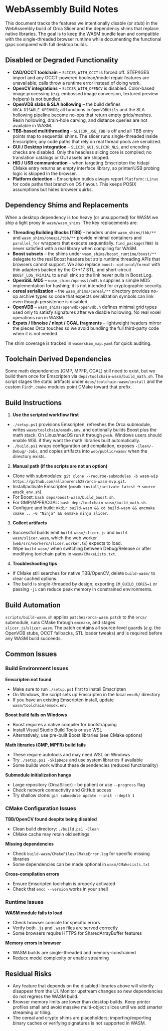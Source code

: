 # WebAssembly Build Notes

This document tracks the features we intentionally disable (or stub) in the WebAssembly
build of Orca Slicer and the dependency shims that replace native libraries. The goal is
to keep the WASM bundle lean and compatible with the single-threaded browser runtime
while documenting the functional gaps compared with full desktop builds.

## Disabled or Degraded Functionality

- **CAD/OCCT toolchain** – `SLIC3R_WITH_OCCT` is forced off. STEP/IGES import and any
  OCCT-powered boolean/model repair features are unavailable; calls throw a runtime
  error instead of doing work.
- **OpenCV integrations** – `SLIC3R_WITH_OPENCV` is disabled. Color-based image
  processing (e.g. embossed image conversion, textured preview helpers) is not bundled.
- **OpenVDB slabs & SLA hollowing** – the build defines `ORCA_DISABLE_OPENVDB`; all
  functions in `OpenVDBUtils` and the SLA hollowing pipeline become no-ops that return
  empty grids/meshes. Resin hollowing, drain-hole carving, and distance queries are not
  available in WASM.
- **TBB-based multithreading** – `SLIC3R_USE_TBB` is off and all TBB entry points map to
  sequential shims. The slicer runs single-threaded inside Emscripten; any code paths
  that rely on real thread pools are serialized.
- **GUI / Desktop integration** – `SLIC3R_GUI`, `SLIC3R_NLS`, and encoding checks are
  disabled. Only the headless slicing core is compiled; no translation catalogs or GUI
  assets are shipped.
- **HID / USB communication** – when targeting Emscripten the hidapi CMake entry returns
  an empty interface library, so printer/USB probing logic is skipped in the browser.
- **Platform detection** – Emscripten builds always report `Platform::Linux` for code
  paths that branch on OS flavour. This keeps POSIX assumptions but hides browser quirks.

## Dependency Shims and Replacements

When a desktop dependency is too heavy (or unsupported) for WASM we ship a light proxy in
`wasm/wasm_shims`. The key replacements are:

- **Threading Building Blocks (TBB)** – headers under `wasm_shims/tbb/**` and
  `wasm_shims/oneapi/tbb/**` provide minimal containers and `parallel_for` wrappers that
  execute sequentially. `find_package(TBB)` is never satisfied with a real library when
  compiling for WASM.
- **Boost subsets** – the shims under `wasm_shims/boost_runtime/boost/**` delegate to the
  real Boost headers but strip runtime threading APIs that browsers cannot support. We
  also replace `boost::optional`/`format` with thin adapters backed by the C++17 STL, and
  short-circuit `BOOST_LOG_TRIVIAL` to a null sink so the link never pulls in Boost.Log.
- **OpenSSL MD5** – `wasm_shims/openssl/md5.h` supplies a simple MD5 implementation for
  hashing; it is not intended for cryptographic security.
- **cereal serialization** – the `wasm_shims/cereal/**` directory provides no-op archive
  types so code that expects serialization symbols can link even though persistence is
  disabled.
- **OpenVDB** – `wasm_shims/openvdb/openvdb.h` defines minimal grid types used only to
  satisfy signatures after we disable hollowing. No real voxel operations run in WASM.
- **Expats / libnoise / nlopt / CGAL fragments** – lightweight headers mirror the pieces
  Orca touches so we avoid bundling the full third-party code when it is not needed.

The shim coverage is tracked in `wasm/shim_map.yaml` for quick auditing.

## Toolchain Derived Dependencies

Some math dependencies (GMP, MPFR, CGAL) still need to exist, but we build them once for
Emscripten via `deps/toolchain-wasm/build_math.sh`. The script stages the static
artifacts under `deps/toolchain-wasm/install` and the custom `Find*.cmake` modules point
CMake toward that prefix.

## Build Instructions

1. **Use the scripted workflow first**
  - `./setup.ps1` provisions Emscripten, refreshes the Orca submodule, writes `wasm/toolchain/emsdk.env`, and optionally builds Boost plus the math stack. On Linux/macOS run it through `pwsh`. Windows users should enable WSL if they want the math libraries built automatically.
  - `./build.ps1` wraps configuration and compilation, exposes `-Clean/-Debug/-Jobs`, and copies artifacts into `web/public/wasm/` when the directory exists.

2. **Manual path (if the scripts are not an option)**
  - Clone with submodules: `git clone --recurse-submodules -b wasm-wip https://github.com/allanwrench28/orca-wasm-mvp.git`.
  - Install/activate Emscripten (`emsdk install/activate latest` → `source emsdk_env.sh`).
  - For Boost: `bash deps/boost-wasm/build_boost.sh`.
  - For GMP/MPFR/CGAL: `bash deps/toolchain-wasm/build_math.sh`.
  - Configure and build: `mkdir build-wasm && cd build-wasm && emcmake cmake .. -G "Ninja" && emmake ninja slicer`.

3. **Collect artifacts**
  - Successful builds emit `build-wasm/slicer.js` and `build-wasm/slicer.wasm`, which the web worker (`web/src/workers/slicer.worker.ts`) expects to load.
  - Wipe `build-wasm/` when switching between Debug/Release or after modifying toolchain paths in `wasm/CMakeLists.txt`.

4. **Troubleshooting tips**
  - If CMake still searches for native TBB/OpenCV, delete `build-wasm/` to clear cached options.
  - The build is single-threaded by design; exporting `EM_BUILD_CORES=1` or passing `-j1` can reduce peak memory in constrained environments.

## Build Automation

`scripts/build-wasm.sh` applies `patches/orca-wasm.patch` to the `orca/` submodule, runs
CMake through `emcmake`, and stages `slicer.js`/`slicer.wasm`. The patch contains all
source-level guards (_e.g._ the OpenVDB stubs, OCCT fallbacks, STL loader tweaks) and is
required before any WASM build succeeds.

## Common Issues

### Build Environment Issues

**Emscripten not found**
- Make sure to run `./setup.ps1` first to install Emscripten
- On Windows, the script sets up Emscripten in the local `emsdk/` directory
- If you have an existing Emscripten install, update `wasm/toolchain/emsdk.env`

**Boost build fails on Windows**
- Boost requires a native compiler for bootstrapping
- Install Visual Studio Build Tools or use WSL
- Alternatively, use pre-built Boost libraries (see CMake options)

**Math libraries (GMP, MPFR) build fails**
- These require autotools and may need WSL on Windows
- Try `./setup.ps1 -SkipDeps` and use system libraries if available
- Some builds work without these dependencies (reduced functionality)

**Submodule initialization hangs**
- Large repository (OrcaSlicer) - be patient or use `--progress` flag
- Check network connectivity and GitHub access
- Try shallow clone: `git submodule update --init --depth 1`

### CMake Configuration Issues

**TBB/OpenCV found despite being disabled**
- Clean build directory: `./build.ps1 -Clean`
- CMake cache may retain old settings

**Missing dependencies**
- Check `build-wasm/CMakeFiles/CMakeError.log` for specific missing libraries
- Some dependencies can be made optional in `wasm/CMakeLists.txt`

**Cross-compilation errors**
- Ensure Emscripten toolchain is properly activated
- Check that `emcc --version` works in your shell

### Runtime Issues

**WASM module fails to load**
- Check browser console for specific errors
- Verify both `.js` and `.wasm` files are served correctly
- Some browsers require HTTPS for SharedArrayBuffer features

**Memory errors in browser**
- WASM builds are single-threaded and memory-constrained
- Reduce model complexity or enable streaming

## Residual Risks

- Any feature that depends on the disabled libraries above will silently disappear from
  the UI. Monitor upstream changes so new dependencies do not regress the WASM build.
- Browser memory limits are lower than desktop builds. Keep printer profiles small and
  avoid massive multi-object slices until we add smarter streaming or tiling.
- The cereal and crypto shims are placeholders; importing/exporting binary caches or
  verifying signatures is not supported in WASM.
